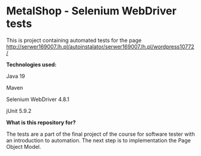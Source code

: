 # MetalShop - Selenium WebDriver tests

This is project containing automated tests for the page http://serwer169007.lh.pl/autoinstalator/serwer169007.lh.pl/wordpress10772/

**Technologies used:**

Java 19

Maven

Selenium WebDriver 4.8.1

jUnit 5.9.2

**What is this repository for?**

The tests are a part of the final project of the course for software tester with an introduction to automation. The next step is to implementation the Page Object Model.
